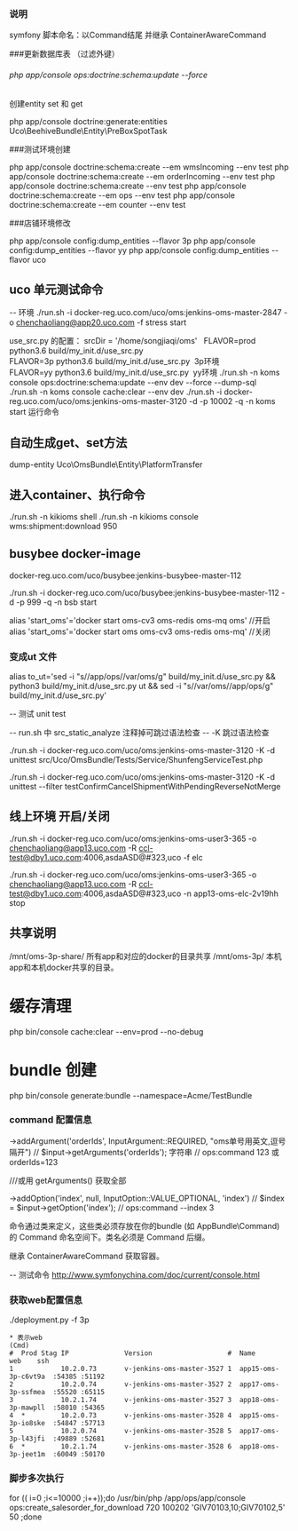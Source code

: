 ### 说明
symfony 脚本命名：以Command结尾 并继承 ContainerAwareCommand

###更新数据库表 （过滤外键） 
  
######  php app/console ops:doctrine:schema:update --force

创建entity set 和 get 

php app/console doctrine:generate:entities Uco\\BeehiveBundle\\Entity\\PreBoxSpotTask

###测试环境创建 

php app/console doctrine:schema:create --em wmsIncoming --env test
php app/console doctrine:schema:create --em orderIncoming --env test
php app/console doctrine:schema:create --env test
php app/console doctrine:schema:create --em ops --env test
php app/console doctrine:schema:create --em counter --env test


###店铺环境修改

php app/console config:dump_entities --flavor 3p
php app/console config:dump_entities --flavor yy
php app/console config:dump_entities --flavor uco


## uco 单元测试命令

-- 环境
./run.sh -i docker-reg.uco.com/uco/oms:jenkins-oms-master-2847 -o chenchaoliang@app20.uco.com -f stress start

use_src.py 的配置： srcDir = '/home/songjiaqi/oms'	 
FLAVOR=prod python3.6 build/my_init.d/use_src.py	
FLAVOR=3p python3.6 build/my_init.d/use_src.py                3p环境	
FLAVOR=yy python3.6 build/my_init.d/use_src.py                 yy环境
./run.sh -n koms console ops:doctrine:schema:update --env dev --force  --dump-sql  		
./run.sh -n  koms console cache:clear --env dev
./run.sh -i docker-reg.uco.com/uco/oms:jenkins-oms-master-3120 -d -p 10002 -q -n koms start 运行命令


## 自动生成get、set方法

dump-entity  Uco\\OmsBundle\\Entity\\PlatformTransfer

## 进入container、执行命令
./run.sh -n  kikioms shell
./run.sh -n  kikioms console wms:shipment:download 950

## busybee docker-image
docker-reg.uco.com/uco/busybee:jenkins-busybee-master-112

./run.sh -i docker-reg.uco.com/uco/busybee:jenkins-busybee-master-112 -d -p 999 -q -n bsb start 

alias 'start_oms'='docker start oms-cv3 oms-redis oms-mq oms' //开启
alias 'start_oms'='docker start oms oms-cv3 oms-redis oms-mq' //关闭

### 变成ut 文件
alias to_ut='sed -i "s/\/app\/ops/\/var\/oms/g" build/my_init.d/use_src.py && python3 build/my_init.d/use_src.py ut  && sed -i "s/\/var\/oms/\/app\/ops/g" build/my_init.d/use_src.py'

-- 测试 unit test

-- run.sh 中 src_static_analyze 注释掉可跳过语法检查 
-- -K 跳过语法检查

./run.sh -i docker-reg.uco.com/uco/oms:jenkins-oms-master-3120 -K -d unittest src/Uco/OmsBundle/Tests/Service/ShunfengServiceTest.php

./run.sh -i docker-reg.uco.com/uco/oms:jenkins-oms-master-3120 -K -d unittest --filter testConfirmCancelShipmentWithPendingReverseNotMerge 

## 线上环境 开启/关闭 

./run.sh -i docker-reg.uco.com/uco/oms:jenkins-oms-user3-365 -o chenchaoliang@app13.uco.com -R ccl-test@dby1.uco.com:4006,asdaASD@#323,uco -f elc

./run.sh -i docker-reg.uco.com/uco/oms:jenkins-oms-user3-365 -o chenchaoliang@app13.uco.com -R ccl-test@dby1.uco.com:4006,asdaASD@#323,uco -n app13-oms-elc-2v19hh stop

## 共享说明

/mnt/oms-3p-share/ 所有app和对应的docker的目录共享
/mnt/oms-3p/ 本机app和本机docker共享的目录。

# 缓存清理
php bin/console cache:clear --env=prod --no-debug

# bundle 创建
php bin/console generate:bundle --namespace=Acme/TestBundle



### command 配置信息

->addArgument('orderIds',  InputArgument::REQUIRED, "oms单号用英文,逗号隔开")  // $input->getArguments('orderIds'); 字符串 // ops:command 123  或 orderIds=123

///或用 getArguments() 获取全部

->addOption('index', null, InputOption::VALUE_OPTIONAL, 'index') //  $index = $input->getOption('index'); // ops:command --index 3 

命令通过类来定义，这些类必须存放在你的bundle (如 AppBundle\Command) 的 Command 命名空间下。类名必须是 Command 后缀。

继承 ContainerAwareCommand 获取容器。

-- 测试命令
http://www.symfonychina.com/doc/current/console.html


### 获取web配置信息

./deployment.py -f 3p

```text
* 表示web
(Cmd) 
#  Prod Stag IP              Version                   #  Name                 web    ssh    
1            10.2.0.73       v-jenkins-oms-master-3527 1  app15-oms-3p-c6vt9a  :54385 :51192 
2            10.2.0.74       v-jenkins-oms-master-3527 2  app17-oms-3p-ssfmea  :55520 :65115 
3            10.2.1.74       v-jenkins-oms-master-3527 3  app18-oms-3p-mawpll  :58010 :54365 
4  *         10.2.0.73       v-jenkins-oms-master-3528 4  app15-oms-3p-io8ske  :54847 :57713 
5            10.2.0.74       v-jenkins-oms-master-3528 5  app17-oms-3p-l43jfi  :49889 :52681 
6  *         10.2.1.74       v-jenkins-oms-master-3528 6  app18-oms-3p-jeet1m  :60049 :50170
```

### 脚步多次执行

for (( i=0 ;i<=10000 ;i++));do /usr/bin/php /app/ops/app/console ops:create_salesorder_for_download 720 100202 'GIV70103,10;GIV70102,5' 50 ;done



